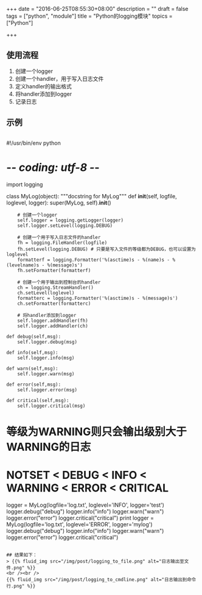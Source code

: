 +++
date = "2016-06-25T08:55:30+08:00"
description = ""
draft = false
tags = ["python", "module"]
title = "Python的logging模块"
topics = ["Python"]

+++

## 使用流程
1. 创建一个logger
2. 创建一个handler，用于写入日志文件
3. 定义handler的输出格式
4. 将handler添加到logger
5. 记录日志

## 示例
> ```python
#!/usr/bin/env python
# -*- coding: utf-8 -*-

import logging

class MyLog(object):
    """docstring for MyLog"""
    def __init__(self, logfile, loglevel, logger):
        super(MyLog, self).__init__()
        
        # 创建一个logger
        self.logger = logging.getLogger(logger)
        self.logger.setLevel(logging.DEBUG)

        # 创建一个用于写入日志文件的handler
        fh = logging.FileHandler(logfile)
        fh.setLevel(logging.DEBUG) # 只要是写入文件的等级都为DEBUG，也可以设置为loglevel
        formatterf = logging.Formatter('%(asctime)s - %(name)s - %(levelname)s - %(message)s')
        fh.setFormatter(formatterf)

        # 创建一个用于输出到控制台的handler
        ch = logging.StreamHandler()
        ch.setLevel(loglevel)
        formatterc = logging.Formatter('%(asctime)s - %(message)s')
        ch.setFormatter(formatterc)

        # 将handler添加到logger
        self.logger.addHandler(fh)
        self.logger.addHandler(ch)
    
    def debug(self,msg):
        self.logger.debug(msg)

    def info(self,msg):
        self.logger.info(msg)

    def warn(self,msg):
        self.logger.warn(msg)

    def error(self,msg):
        self.logger.error(msg)

    def critical(self,msg):
        self.logger.critical(msg)

# 等级为WARNING则只会输出级别大于WARNING的日志
# NOTSET < DEBUG < INFO < WARNING < ERROR < CRITICAL

logger = MyLog(logfile='log.txt', loglevel='INFO', logger='test')
logger.debug("debug")
logger.info("info")
logger.warn("warn")
logger.error("error")
logger.critical("critical")
print
logger = MyLog(logfile='log.txt', loglevel='ERROR', logger='mylog')
logger.debug("debug")
logger.info("info")
logger.warn("warn")
logger.error("error")
logger.critical("critical")
```

## 结果如下：
> {{% fluid_img src="/img/post/logging_to_file.png" alt="日志输出至文件.png" %}}
<br /><br />
{{% fluid_img src="/img/post/logging_to_cmdline.png" alt="日志输出到命令行.png" %}}
